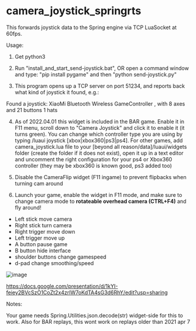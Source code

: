 # camera_joystick_springrts

This forwards joystick data to the Spring engine via TCP LuaSocket at 60fps. 

Usage:

1. Get python3

2. Run "install_and_start_send-joystick.bat", OR open a command window and type: "pip install pygame"  and then "python send-joystick.py" 

3. This program opens up a TCP server on port 51234, and reports back what kind of joystick it found, e.g.:

Found a joystick: XiaoMi Bluetooth Wireless GameController , with 8 axes and 21 buttons 1 hats

4. As of 2022.04.01 this widget is included in the BAR game. Enable it in F11 menu, scroll down to "Camera Joystick" and click it to enable it (it turns green). You can change which controller type you are using by typing /luaui joystick [xbox|xbox360|ps3|ps4]. For other games, add camera_joystick.lua file to your [beyond all reason/data]/luaui/widgets folder (create the folder if it does not exist), open it up in a text editor and uncomment the right configuration for your ps4 or Xbox360 controller (they may be xbox360 is known good, ps3 added too)

5. Disable the CameraFlip widget (F11 ingame) to prevent flipbacks when turning cam around

6. Launch your game, enable the widget in F11 mode, and make sure to change camera mode to **rotateable overhead camera (CTRL+F4)** and fly around!


- Left stick move camera 
- Right stick turn camera
- Right trigger move down
- Left trigger move up
- A button pause game
- B button hide interface
- shoulder buttons change gamespeed
- d-pad change smoothing/speed

![image](https://user-images.githubusercontent.com/109391/162210678-ebf0c920-cedc-4803-acc7-6ca15b73d5ca.png)


https://docs.google.com/presentation/d/1kYI-feiey2BVcSzO1CoZt2x4zrlW7oKdTA4sG3d6RhY/edit?usp=sharing


Notes:

Your game needs Spring.Utilities.json.decode(str) widget-side for this to work.
Also for BAR replays, this wont work on replays older than 2021 apr 7
